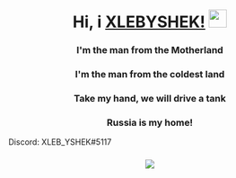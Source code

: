 <h1 align="center">Hi, i <a href="https://github.com/XLEBYSHEK003" target="_blank">XLEBYSHEK!</a> 
<img src="https://github.com/blackcater/blackcater/raw/main/images/Hi.gif" height="32"/></h1>
<h3 align="center">I'm the man from the Motherland</h3>
<h3 align="center">I'm the man from the coldest land</h3>
<h3 align="center">Take my hand, we will drive a tank</h3>
<h3 align="center">Russia is my home!</h3
<font color="black">Discord: XLEB_YSHEK#5117</font>
<h3 align="center"><img src="https://pa1.narvii.com/7031/e77f682ef73e6c862fe5eebaed5b3f4d43a87d14r1-540-300_hq.gif"></h3>

